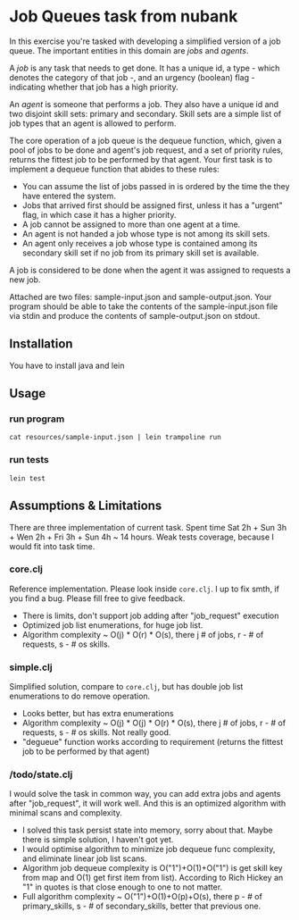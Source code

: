 # Job Queues task from nubank

In this exercise you're tasked with developing a simplified version of a job queue. The important entities in this
domain are *jobs* and *agents*.

A *job* is any task that needs to get done. It has a unique id, a type - which denotes the category of that job -, and
an urgency (boolean) flag - indicating whether that job has a high priority.

An *agent* is someone that performs a job. They also have a unique id and two disjoint skill sets: primary and
secondary. Skill sets are a simple list of job types that an agent is allowed to perform.

The core operation of a job queue is the dequeue function, which, given a pool of jobs to be done and agent's job
request, and a set of priority rules, returns the fittest job to be performed by that agent. Your first task is to
implement a dequeue function that abides to these rules:

- You can assume the list of jobs passed in is ordered by the time the they have entered the system.
- Jobs that arrived first should be assigned first, unless it has a "urgent" flag, in which case it has a higher
  priority.
- A job cannot be assigned to more than one agent at a time.
- An agent is not handed a job whose type is not among its skill sets.
- An agent only receives a job whose type is contained among its secondary skill set if no job from its primary
  skill set is available.

A job is considered to be done when the agent it was assigned to requests a new job.

Attached are two files: sample-input.json and sample-output.json. Your program should be able to take the
contents of the sample-input.json file via stdin and produce the contents of sample-output.json on stdout.

## Installation

You have to install java and lein

## Usage

### run program

```cat resources/sample-input.json | lein trampoline run```

### run tests

```lein test```

## Assumptions & Limitations

There are three implementation of current task.
Spent time Sat 2h + Sun 3h + Wen 2h + Fri 3h + Sun 4h ~ 14 hours.
Weak tests coverage, because I would fit into task time.

### core.clj

Reference implementation. Please look inside ```core.clj```.
I up to fix smth, if you find a bug. Please fill free to give feedback.

- There is limits, don't support job adding after "job_request" execution
- Optimized job list enumerations, for huge job list.
- Algorithm complexity ~ O(j) * O(r) * O(s), there j # of jobs, r - # of requests, s - # os skills. 

### simple.clj

Simplified solution, compare to ```core.clj```, but has double job list enumerations to do remove operation. 

- Looks better, but has extra enumerations
- Algorithm complexity ~ O(j) * O(j) * O(r) * O(s), there j # of jobs, r - # of requests, s - # os skills. Not really good.
- "degueue" function works according to requirement (returns the fittest job to be performed by that agent)

### /todo/state.clj

I would solve the task in common way, you can add extra jobs and agents after "job_request", it will work well. And this is an optimized algorithm with minimal scans and complexity.

- I solved this task persist state into memory, sorry about that. Maybe there is simple solution, I haven't got yet.
- I would optimise algorithm to minimize job dequeue func complexity, and eliminate linear job list scans.
- Algorithm job dequeue complexity is O("1")+O(1)+O("1") is get skill key from map and O(1) get first item from list). According to Rich Hickey an "1" in quotes is that close enough to one to not matter.
- Full algorithm complexity ~ O("1")+O(1)+O(p)+O(s), there p - # of primary_skills, s - # of secondary_skills, better that previous one.
